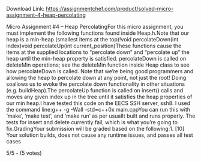 Download Link: https://assignmentchef.com/product/solved-micro-assignment-4-heap-percolating
<br>
<p class="ui header product-top-header" title="Micro Assignment #4 - Heap Percolating Solution">Micro Assignment #4 – Heap PercolatingFor this micro assignment, you must implement the following functions found inside Heap.h.Note that our heap is a min-heap (smallest items at the top)!void percolateDown(int index)void percolateUp(int current_position)These functions cause the items at the supplied locations to “percolate down” and “percolate up” the heap until the min-heap property is satisfied. percolateDown is called on deleteMin operations; see the deleteMin function inside Heap class to see how percolateDown is called. Note that we’re being good programmers and allowing the heap to percolate down at any point, not just the root! Doing soallows us to evoke the percolate down functionality in other situations (e.g. buildHeap).The percolateUp function is called on insert() calls and moves any given index up in the tree until it satisfies the heap properties of our min heap.I have tested this code on the EECS SSH server, ssh8. I used the command line:g++ -g -Wall -std=c++0x main.cppYou can run this with ‘make’, ‘make test’, and ‘make run’ as per usualIt built and runs properly. The tests for insert and delete currently fail, which is what you’re going to fix.GradingYour submission will be graded based on the following:1. [10] Your solution builds, does not cause any runtime issues, and passes all test cases

5/5 - (5 votes)
